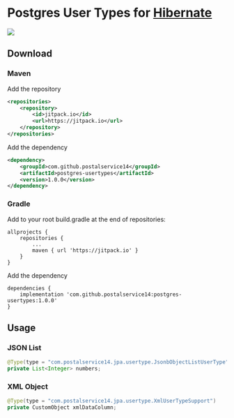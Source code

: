 # Postgres User Types for [Hibernate](http://hibernate.org/)

[![](https://jitpack.io/v/postalservice14/postgres-usertypes.svg)](https://jitpack.io/#postalservice14/postgres-usertypes)

## Download

### Maven

Add the repository
```xml
<repositories>
    <repository>
        <id>jitpack.io</id>
        <url>https://jitpack.io</url>
    </repository>
</repositories>
```

Add the dependency

```xml
<dependency>
    <groupId>com.github.postalservice14</groupId>
    <artifactId>postgres-usertypes</artifactId>
    <version>1.0.0</version>
</dependency>
```

### Gradle

Add to your root build.gradle at the end of repositories:
```
allprojects {
    repositories {
        ...
        maven { url 'https://jitpack.io' }
    }
}
```

Add the dependency

```
dependencies {
    implementation 'com.github.postalservice14:postgres-usertypes:1.0.0'
}
```

## Usage

### JSON List

```java
@Type(type = "com.postalservice14.jpa.usertype.JsonbObjectListUserType", parameters = {@org.hibernate.annotations.Parameter(name = "type", value = "LIST"), @org.hibernate.annotations.Parameter(name = "element", value = "java.lang.Integer")})
private List<Integer> numbers;
```

### XML Object

```java
@Type(type = "com.postalservice14.jpa.usertype.XmlUserTypeSupport")
private CustomObject xmlDataColumn;
```